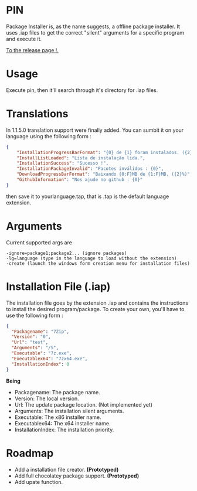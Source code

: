 # PIN
Package Installer is, as the name suggests, a offline package installer. It uses .iap files to get the correct "silent" arguments for a specific program and execute it.

[To the release page !.](https://github.com/redbaty/PIN/releases)

# Usage
Execute pin, then it'll search through it's directory for .iap files.

# Translations
In 1.1.5.0 translation support were finally added. You can sumbit it on your language using the following form :

```json
{
    "InstallationProgressBarFormat": "{0} de {1} foram instalados. ({2}%)",
    "InstallListLoaded": "Lista de instalação lida.",
    "InstallationSuccess": "Sucesso !",
    "InstallationPackageInvalid": "Pacotes inválidos : {0}",
    "DownloadProgressBarFormat": "Baixando {0:F}MB de {1:F}MB. ({2}%)",
    "GithubInformation": "Nos ajude no github : {0}"
}
```

then save it to yourlanguage.tap, that is .tap is the default language extension.

# Arguments
Current supported args are

```
-ignore=package1;package2... (ignore packages)
-lg=language (type in the language to load without the extension)
-create (launch the windows form creation menu for installation files)
```

# Installation File (.iap)
The installation file goes by the extension .iap and contains the instructions to install the desired program/package. To create your own, you'll have to use the following form :

```json
{
  "Packagename": "7Zip",
  "Version": "0",
  "Url": "test",
  "Arguments": "/S",
  "Executable": "7z.exe",
  "Executablex64": "7zx64.exe",
  "InstallationIndex": 0
}
```

**Being**

- Packagename: The package name.
- Version: The local version.
- Url: The update package location. (Not implemented yet)
- Arguments: The installation silent arguments.
- Executable: The x86 installer name.
- Executablex64: The x64 installer name.
- InstallationIndex: The installation priority.

# Roadmap
- Add a installation file creator. **(Prototyped)**
- Add full chocolatey package support. **(Prototyped)**
- Add upate function.
